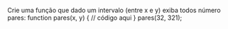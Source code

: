 Crie uma função que dado um intervalo (entre x e y) exiba todos número pares:
function pares(x, y) {
 // código aqui
}
pares(32, 321);